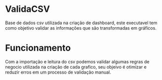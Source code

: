 # ValidaCSV
Base de dados csv utilizada na criação de dashboard, este executavel tem como objetivo validar as informações que são transformadas em gráficos.

# Funcionamento
Com a importação e leitura do csv podemos validar algumas regras de negocio utilizada na criação de cada grafico, seu objeivo é otimizar e reduzir erros em um processo de validação manual.
